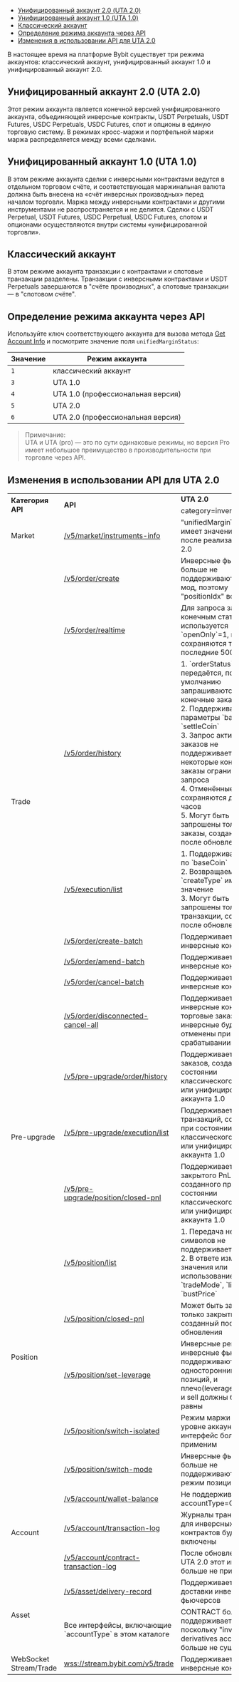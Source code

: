 - [Унифицированный аккаунт 2.0 (UTA 2.0)](#унифицированный-аккаунт-2.0)
- [Унифицированный аккаунт 1.0 (UTA 1.0)](#унифицированный-аккаунт-1.0)
- [Классический аккаунт](#классический-аккаунт)
- [Определение режима аккаунта через API](#определение-режима-аккаунта-через-api)
- [Изменения в использовании API для UTA 2.0](#изменения-в-использовании-api-для-uta-2.0)

<a id="унифицированный-аккаунт-2.0"></a>

В настоящее время на платформе Bybit существует три режима аккаунтов: классический аккаунт, унифицированный аккаунт
1.0 и унифицированный аккаунт 2.0.

## Унифицированный аккаунт 2.0 (UTA 2.0)

Этот режим аккаунта является конечной версией унифицированного аккаунта, объединяющей инверсные контракты,
USDT Perpetuals, USDT Futures, USDC Perpetuals, USDC Futures, спот и опционы в единую торговую систему. В режимах
кросс-маржи и портфельной маржи маржа распределяется между всеми сделками.

<a id="унифицированный-аккаунт-1.0"></a>

## Унифицированный аккаунт 1.0 (UTA 1.0)

В этом режиме аккаунта сделки с инверсными контрактами ведутся в отдельном торговом счёте, и соответствующая
маржинальная валюта должна быть внесена на «счёт инверсных производных» перед началом торговли. Маржа между инверсными
контрактами и другими инструментами не распространяется и не делится. Сделки с USDT Perpetual, USDT Futures,
USDC Perpetual, USDC Futures, спотом и опционами осуществляются внутри системы «унифицированной торговли».

<a id="классический-аккаунт"></a>

## Классический аккаунт

В этом режиме аккаунта транзакции с контрактами и спотовые транзакции разделены. Транзакции с инверсными контрактами и
USDT Perpetuals завершаются в "счёте производных", а спотовые транзакции — в "спотовом счёте".

<a id="определение-режима-аккаунта-через-api"></a>

## Определение режима аккаунта через API

Используйте ключ соответствующего аккаунта для вызова метода [Get Account Info](#) и посмотрите значение поля
`unifiedMarginStatus`:

|Значение       |	Режим аккаунта                  |
|---------------|-----------------------------------|
|`1`         	|классический аккаунт               |
|`3`	        |UTA 1.0                            |
|`4`	        |UTA 1.0 (профессиональная версия)  |
|`5`	        |UTA 2.0                            |
|`6`	        |UTA 2.0 (профессиональная версия)  |

>Примечание:  
>UTA и UTA (pro) — это по сути одинаковые режимы, но версия Pro имеет небольшое преимущество в производительности
>при торговле через API.

<a id="изменения-в-использовании-api-для-uta-2.0"></a>

## Изменения в использовании API для UTA 2.0

<table class="iksweb">
		<tr>
			<td rowspan="2"><b>Категория API</b></td>
			<td rowspan="2"><b>API</b></td>
			<td><b>UTA 2.0</b></td>
			<td><b>UTA 1.0</b></td>
		</tr>
		<tr>
			<td>category=inverse</td>
			<td>category=inverse</td>
		</tr>
		<tr>
			<td>Market</td>
			<td><a href="#">/v5/market/instruments-info</a></td>
			<td>"unifiedMarginTrade" имеет значение true после реализации UTA 2.0</td>
			<td>"unifiedMarginTrade" имеет значение false</td>
		</tr>
		<tr>
			<td rowspan="8">Trade</td>
			<td><a href="#">/v5/order/create</a></td>
			<td>Инверсные фьючерсы больше не поддерживают hedge-мод, поэтому "positionIdx" всегда `0`</td>
			<td>Инверсные фьючерсы поддерживают hedge-мод, поэтому "positionIdx" может быть `0`, `1`, `2`</td>
		</tr>
		<tr>
			<td><a href="#">/v5/order/realtime</a></td>
			<td>Для запроса заказов с конечным статусом используется `openOnly`=1, и сохраняются только последние 500 заказов</td>
			<td>Для запроса заказов с конечным статусом используется `openOnly`=2</td>
		</tr>
		<tr>
			<td><a href="#">/v5/order/history</a></td>
			<td>1. `orderStatus` не передаётся, по умолчанию запрашиваются все конечные заказы<br>2. Поддерживаются параметры `baseCoin` и `settleCoin`<br>3. Запрос активных заказов не поддерживается, некоторые конечные заказы ограничены для запроса<br>4. Отменённые заказы сохраняются до 24 часов<br>5. Могут быть запрошены только заказы, созданные после обновления</td>
			<td>1. `orderStatus` не передаётся, по умолчанию запрашиваются активные и конечные заказы<br>2. Параметры `baseCoin` и `settleCoin` не поддерживаются<br>3. Активные заказы и различные конечные заказы всегда поддерживаются<br>4. Нет такого ограничения</td>
		</tr>
		<tr>
			<td><a href="#">/v5/execution/list</a></td>
			<td>1. Поддерживает запрос по `baseCoin`<br>2. Возвращаемый `createType` имеет значение<br>3. Могут быть запрошены только транзакции, созданные после обновления</td>
			<td>1. Запрос по `baseCoin` не поддерживается<br>2. Возвращаемый `createType` всегда пустая строка `""`</td>
		</tr>
		<tr>
			<td><a href="#">/v5/order/create-batch</a></td>
			<td>Поддерживает инверсные контракты</td>
			<td>Не поддерживает инверсные контракты</td>
		</tr>
		<tr>
			<td><a href="#">/v5/order/amend-batch</a></td>
			<td>Поддерживает инверсные контракты</td>
			<td>Не поддерживает инверсные контракты</td>
		</tr>
		<tr>
			<td><a href="#">/v5/order/cancel-batch</a></td>
			<td>Поддерживает инверсные контракты</td>
			<td>Не поддерживает инверсные контракты</td>
		</tr>
		<tr>
			<td><a href="#">/v5/order/disconnected-cancel-all</a></td>
			<td>Поддерживает инверсные контракты; торговые заказы на инверсные будут отменены при срабатывании DCP</td>
			<td>Не поддерживает инверсные контракты; торговые заказы на инверсные не будут отменены при срабатывании DCP</td>
		</tr>
		<tr>
			<td rowspan="3">Pre-upgrade</td>
			<td><a href="#">/v5/pre-upgrade/order/history</a></td>
			<td>Поддерживает запрос заказов, созданных при состоянии классического аккаунта или унифицированного аккаунта 1.0</td>
			<td>-</td>
		</tr>
		<tr>
			<td><a href="#">/v5/pre-upgrade/execution/list</td>
			<td>Поддерживает запрос транзакций, созданных при состоянии классического аккаунта или унифицированного аккаунта 1.0</td>
			<td>-</td>
		</tr>
		<tr>
			<td><a href="#">/v5/pre-upgrade/position/closed-pnl</a></td>
			<td>Поддерживает запрос закрытого PnL, созданного при состоянии классического аккаунта или унифицированного аккаунта 1.0</td>
			<td>-</td>
		</tr>
		<tr>
			<td rowspan="5">Position</td>
			<td><a href="#">/v5/position/list</a></td>
			<td>1. Передача нескольких символов не поддерживается<br>2. В ответе изменились значения или использование полей `tradeMode`, `liqPrice`, `bustPrice`</td>
			<td>1. Поддерживает передачу нескольких символов</td>
		</tr>
		<tr>
			<td><a href="#">/v5/position/closed-pnl</a></td>
			<td>Может быть запрошен только закрытый PnL, созданный после обновления</td>
			<td>-</td>
		</tr>
		<tr>
			<td><a href="#">/v5/position/set-leverage</a></td>
			<td>Инверсные perpetual и инверсные фьючерсы поддерживают только односторонний режим позиций, и плечо(leverage) для buy и sell должны быть равны</td>
			<td>Инверсные фьючерсы поддерживают hedge-режим позиций, и плечо(leverage) для buy и sell могут быть неравными</td>
		</tr>
		<tr>
			<td><a href="#">/v5/position/switch-isolated</a></td>
			<td>Режим маржи стал на уровне аккаунта, этот интерфейс больше не применим</td>
			<td>Инверсные контракты поддерживают использование этого интерфейса</td>
		</tr>
		<tr>
			<td><a href="#">/v5/position/switch-mode</a></td>
			<td>Инверсные фьючерсы больше не поддерживают hedge-режим позиций</td>
			<td>Инверсные фьючерсы поддерживают hedge-режим позиций</td>
		</tr>
		<tr>
			<td rowspan="3">Account</td>
			<td><a href="#">/v5/account/wallet-balance</a></td>
			<td>Не поддерживает accountType=CONTRACT</td>
			<td>Поддерживает accountType=CONTRACT</td>
		</tr>
		<tr>
			<td><a href="#">/v5/account/transaction-log</a></td>
			<td>Журналы транзакций для инверсных контрактов будут включены</td>
			<td>Журнал транзакций инверсного контракта необходимо получать через интерфейс ниже</td>
		</tr>
		<tr>
			<td><a href="#">/v5/account/contract-transaction-log</a></td>
			<td>После обновления до UTA 2.0 этот интерфейс больше не применим</td>
			<td>Данные из UTA 1.0 или классического аккаунта могут быть получены</td>
		</tr>
		<tr>
			<td rowspan="2">Asset</td>
			<td><a href="#">/v5/asset/delivery-record</a></td>
			<td>Поддерживает записи доставки инверсных фьючерсов</td>
			<td>Не поддерживает записи доставки инверсных фьючерсов</td>
		</tr>
		<tr>
			<td>Все интерфейсы, включающие `accountType` в этом каталоге</td>
			<td>CONTRACT больше не поддерживается, поскольку "inverse derivatives account" больше не существует</td>
			<td>Поддерживает CONTRACT (inverse derivatives account)</td>
		</tr>
		<tr>
			<td rowspan="2">WebSocket Stream/Trade</td>
			<td><a href="#">wss://stream.bybit.com/v5/trade</a></td>
			<td>Поддерживает инверсные контракты</td>
			<td>Не поддерживает инверсные контракты</td>
		</tr>
</table>
